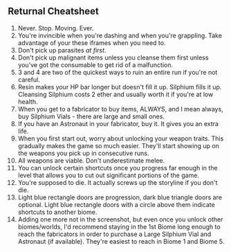## Returnal Cheatsheet

1. Never. Stop. Moving. Ever. 
2. You're invincible when you're dashing and when you're grappling. Take advantage of your these iframes when you need to.
3. Don't pick up parasites _at first_.
4. Don't pick up malignant items unless you cleanse them first unless you've got the consumable to get rid of a malfunction.
5. 3 and 4 are two of the quickest ways to ruin an entire run if you're not careful.
6. Resin makes your HP bar longer but doesn't fill it up. Silphium fills it up. Cleansing Silphium costs 2 ether and usually worth it if you're at low health.
7. When you get to a fabricator to buy items, ALWAYS, and I mean always, buy Silphium Vials - there are large and small ones.
8. If you have an Astronaut in your fabricator, buy it. It gives you an extra life.
9. When you first start out, worry about unlocking your weapon traits. This gradually makes the game so much easier. They'll start showing up on the weapons you pick up in consecutive runs. 
10. All weapons are viable. Don't underestimate melee.
11. You can unlock certain shortcuts once you progress far enough in the level that allows you to cut out significant portions of the game.
12. You're supposed to die. It actually screws up the storyline if you don't die.
13. Light blue rectangle doors are progression, dark blue triangle doors are optional. Light blue rectangle doors with a circle above them indicate shortcuts to another biome.
14. Adding one more not in the screenshot, but even once you unlock other biomes/worlds, I'd recommend staying in the 1st Biome long enough to reach the fabricators in order to purchase a Large Silphium Vial and Astronaut (if available). They're easiest to reach in Biome 1 and Biome 5.
